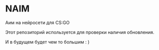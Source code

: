 # NAIM
Аим на нейросети для CS:GO

Этот репозиторий используется для проверки наличия обновления.

И в будущем будет чем то большим : )
